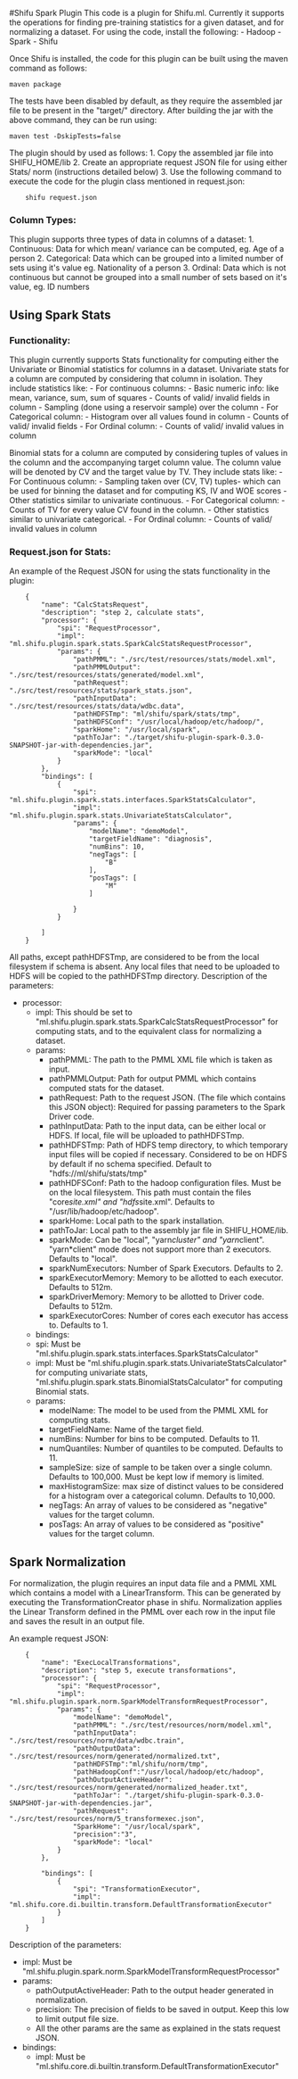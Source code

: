 #Shifu Spark Plugin
This code is a plugin for Shifu.ml. 
Currently it supports the operations for finding pre-training statistics for a given dataset, and for normalizing a dataset.
For using the code, install the following:
	- Hadoop
	- Spark
	- Shifu

Once Shifu is installed, the code for this plugin can be built using the maven command as follows:
	
	maven package

The tests have been disabled by default, as they require the assembled jar file to be present in the "target/" directory.
After building the jar with the above command, they can be run using:

	maven test -DskipTests=false
	
The plugin should by used as follows:
	1. Copy the assembled jar file into SHIFU_HOME/lib
	2. Create an appropriate request JSON file for using either Stats/ norm (instructions detailed below)
	3. Use the following command to execute the code for the plugin class mentioned in request.json: 
		
		shifu request.json
	
### Column Types:
This plugin supports three types of data in columns of a dataset:
	1. Continuous: Data for which mean/ variance can be computed, eg. Age of a person
	2. Categorical: Data which can be grouped into a limited number of sets using it's value eg. Nationality of a person
	3. Ordinal: Data which is not continuous but cannot be grouped into a small number of sets based on it's value, eg. ID numbers
	
## Using Spark Stats 
### Functionality:

This plugin currently supports Stats functionality for computing either the Univariate or Binomial statistics for columns in a dataset.
Univariate stats for a column are computed by considering that column in isolation. They include statistics like:
	- For continuous columns:
		- Basic numeric info: like mean, variance, sum, sum of squares
		- Counts of valid/ invalid fields in column
		- Sampling (done using a reservoir sample) over the column
	- For Categorical column:
		- Histogram over all values found in column
		- Counts of valid/ invalid fields
	- For Ordinal column:
		- Counts of valid/ invalid values in column

Binomial stats for a column are computed by considering tuples of values in the column and the accompanying target column value.
The column value will be denoted by CV and the target value by TV.
They include stats like:
	- For Continuous column: 
		- Sampling taken over (CV, TV) tuples- which can be used for binning the dataset and for computing KS, IV and WOE scores
		- Other statistics similar to univariate continuous.
	- For Categorical column:
		- Counts of TV for every value CV found in the column.
		- Other statistics similar to univariate categorical.
	- For Ordinal column:
		- Counts of valid/ invalid values in column

### Request.json for Stats:
An example of the Request JSON for using the stats functionality in the plugin:

```
	{
	    "name": "CalcStatsRequest",
	    "description": "step 2, calculate stats",
	    "processor": {
	        "spi": "RequestProcessor",
	        "impl": "ml.shifu.plugin.spark.stats.SparkCalcStatsRequestProcessor",
	        "params": {
	            "pathPMML": "./src/test/resources/stats/model.xml",
	            "pathPMMLOutput": "./src/test/resources/stats/generated/model.xml",
	            "pathRequest": "./src/test/resources/stats/spark_stats.json",
	            "pathInputData": "./src/test/resources/stats/data/wdbc.data",
	            "pathHDFSTmp": "ml/shifu/spark/stats/tmp",
	            "pathHDFSConf": "/usr/local/hadoop/etc/hadoop/",
	            "sparkHome": "/usr/local/spark",
	            "pathToJar": "./target/shifu-plugin-spark-0.3.0-SNAPSHOT-jar-with-dependencies.jar",
	            "sparkMode": "local"
	        }
	    },    
	    "bindings": [
	        {
	            "spi": "ml.shifu.plugin.spark.stats.interfaces.SparkStatsCalculator",
	            "impl": "ml.shifu.plugin.spark.stats.UnivariateStatsCalculator",
	            "params": {
	                "modelName": "demoModel",
	                "targetFieldName": "diagnosis",
	                "numBins": 10,
	                "negTags": [
	                    "B"
	                ],
	                "posTags": [
	                    "M"
	                ] 
	                    
	            }            
	        }
	
	    ]
	}
```
	
All paths, except pathHDFSTmp, are considered to be from the local filesystem if schema is absent. 
Any local files that need to be uploaded to HDFS will be copied to the pathHDFSTmp directory.
Description of the parameters:
* processor: 
  * impl: This should be set to "ml.shifu.plugin.spark.stats.SparkCalcStatsRequestProcessor" for computing stats, and to the equivalent class for normalizing a dataset.
  * params:
    * pathPMML: The path to the PMML XML file which is taken as input.
    * pathPMMLOutput: Path for output PMML which contains computed stats for the dataset.
    * pathRequest: Path to the request JSON. (The file which contains this JSON object): Required for passing parameters to the Spark Driver code.
    * pathInputData: Path to the input data, can be either local or HDFS. If local, file will be uploaded to pathHDFSTmp.
    * pathHDFSTmp: Path of HDFS temp directory, to which temporary input files will be copied if necessary. Considered to be on HDFS by default if no schema specified. Default to "hdfs://ml/shifu/stats/tmp"
    * pathHDFSConf: Path to the hadoop configuration files. Must be on the local filesystem. This path must contain the files "core*site.xml" and "hdfs*site.xml". Defaults to "/usr/lib/hadoop/etc/hadoop".
    * sparkHome: Local path to the spark installation.
    * pathToJar: Local path to the assembly jar file in SHIFU_HOME/lib.
    * sparkMode: Can be "local", "yarn*cluster" and "yarn*client". "yarn*client" mode does not support more than 2 executors. Defaults to "local".
    * sparkNumExecutors: Number of Spark Executors. Defaults to 2.
    * sparkExecutorMemory: Memory to be allotted to each executor. Defaults to 512m.
    * sparkDriverMemory: Memory to be allotted to Driver code. Defaults to 512m.
    * sparkExecutorCores: Number of cores each executor has access to. Defaults to 1.
  * bindings:
  * spi: Must be "ml.shifu.plugin.spark.stats.interfaces.SparkStatsCalculator"
  * impl: Must be "ml.shifu.plugin.spark.stats.UnivariateStatsCalculator" for computing univariate stats, "ml.shifu.plugin.spark.stats.BinomialStatsCalculator" for computing Binomial stats.
  * params:
    * modelName: The model to be used from the PMML XML for computing stats.
    * targetFieldName: Name of the target field.
    * numBins: Number for bins to be computed. Defaults to 11.
    * numQuantiles: Number of quantiles to be computed. Defaults to 11.
    * sampleSize: size of sample to be taken over a single column. Defaults to 100,000. Must be kept low if memory is limited.
    * maxHistogramSize: max size of distinct values to be considered for a histogram over a categorical column. Defaults to 10,000.
    * negTags: An array of values to be considered as "negative" values for the target column.
    * posTags: An array of values to be considered as "positive" values for the target column.


## Spark Normalization 
For normalization, the plugin requires an input data file and a PMML XML which contains a model with a LinearTransform. This can be generated by executing the TransformationCreator phase in shifu.
Normalization applies the Linear Transform defined in the PMML over each row in the input file and saves the result in an output file.

An example request JSON:

```
	{
	    "name": "ExecLocalTransformations",
	    "description": "step 5, execute transformations",
	    "processor": {
	        "spi": "RequestProcessor",
	        "impl": "ml.shifu.plugin.spark.norm.SparkModelTransformRequestProcessor",
	        "params": {
	            "modelName": "demoModel",
	            "pathPMML": "./src/test/resources/norm/model.xml",
	            "pathInputData": "./src/test/resources/norm/data/wdbc.train",
	            "pathOutputData": "./src/test/resources/norm/generated/normalized.txt",
	            "pathHDFSTmp":"ml/shifu/norm/tmp",
	            "pathHadoopConf":"/usr/local/hadoop/etc/hadoop",
	            "pathOutputActiveHeader": "./src/test/resources/norm/generated/normalized_header.txt",
	            "pathToJar": "./target/shifu-plugin-spark-0.3.0-SNAPSHOT-jar-with-dependencies.jar",
	            "pathRequest": "./src/test/resources/norm/5_transformexec.json",
	            "SparkHome": "/usr/local/spark",
	            "precision":"3",
	            "sparkMode": "local"
	        }
	    },
	
	    "bindings": [
	        {
	            "spi": "TransformationExecutor",
	            "impl": "ml.shifu.core.di.builtin.transform.DefaultTransformationExecutor"
	        }
	    ]
	}
```

Description of the parameters:
* impl: Must be "ml.shifu.plugin.spark.norm.SparkModelTransformRequestProcessor"
* params:
  * pathOutputActiveHeader: Path to the output header generated in normalization.
  * precision: The precision of fields to be saved in output. Keep this low to limit output file size.
  * All the other params are the same as explained in the stats request JSON.
* bindings:
  * impl: Must be "ml.shifu.core.di.builtin.transform.DefaultTransformationExecutor"
		

			

	
	
